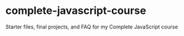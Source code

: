 # complete-javascript-course
Starter files, final projects, and FAQ for my Complete JavaScript course
